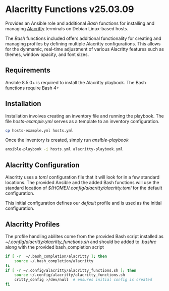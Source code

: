 Alacritty Functions v25.03.09
=============================

Provides an Ansible role and additional *Bash* functions for 
installing and managing [Alacritty](https://github.com/alacritty/alacritty) 
terminals on Debian Linux-based hosts.

The *Bash* functions included offers additional functionality 
for creating and managing profiles by defining multiple Alacritty 
configurations. This allows for the dynmamic, real-time adjustment 
of various Alacritty features such as themes, window opacity, and 
font sizes.


## Requirements

Ansible 8.5.0+ is required to install the Alacritty playbook.
The Bash functions require Bash 4+

## Installation

Installation involves creating an inventory file and running the 
playbook. The file *hosts-example.yml* serves as a template to 
an inventory configuration. 
```sh
cp hosts-example.yml hosts.yml
```

Once the inventory is created, simply run *ansible-playbook*
```sh
ansible-playbook -i hosts.yml alacritty-playbook.yml
```

## Alacritty Configuration

Alacritty uses a *toml* configuration file that it will look
for in a few standard locations. The provided Ansible and 
the added Bash functions will use the standard location of 
*${HOME}/.config/alacritty/alacritty.toml* for the default
configuration. 

This initial configuration defines our *default* profile 
and is used as the initial configuration. 

## Alacritty Profiles

The profile handling abilites come from the provided Bash 
script installed as *~/.config/alacritty/alacritty_functions.sh*
and should be added to *.bashrc* along with the provided 
bash_completion script
```bash
if [ -r  ~/.bash_completion/alacritty ]; then
    source ~/.bash_completion/alacritty
fi
if [ -r ~/.config/alacritty/alacritty_functions.sh ]; then
    source ~/.config/alacritty/alacritty_functions.sh
    critty_config >/dev/null  # ensures initial config is created
fi
```

